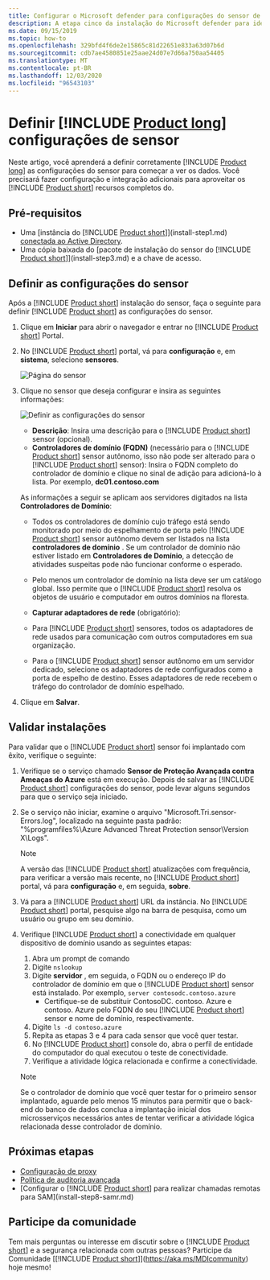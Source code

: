 ```yaml
---
title: Configurar o Microsoft defender para configurações do sensor de identidade conceitual
description: A etapa cinco da instalação do Microsoft defender para identidade ajuda você a definir as configurações para o sensor autônomo do defender para identidade.
ms.date: 09/15/2019
ms.topic: how-to
ms.openlocfilehash: 329bfd4f6de2e15865c81d22651e833a63d07b6d
ms.sourcegitcommit: cdb7ae4580851e25aae24d07e7d66a750aa54405
ms.translationtype: MT
ms.contentlocale: pt-BR
ms.lasthandoff: 12/03/2020
ms.locfileid: "96543103"
---
```

# <a name="configure-product-long-sensor-settings"></a>Definir [!INCLUDE [Product long](includes/product-long.md)] configurações de sensor

Neste artigo, você aprenderá a definir corretamente [!INCLUDE [Product long](includes/product-long.md)] as configurações do sensor para começar a ver os dados. Você precisará fazer configuração e integração adicionais para aproveitar os [!INCLUDE [Product short](includes/product-short.md)] recursos completos do.

## <a name="prerequisites"></a>Pré-requisitos

- Uma [instância do [!INCLUDE [Product short](includes/product-short.md)]](install-step1.md) [conectada ao Active Directory](install-step2.md).
- Uma cópia baixada do [pacote de instalação do sensor do [!INCLUDE [Product short](includes/product-short.md)]](install-step3.md) e a chave de acesso.

## <a name="configure-sensor-settings"></a>Definir as configurações do sensor

Após a [!INCLUDE [Product short](includes/product-short.md)] instalação do sensor, faça o seguinte para definir [!INCLUDE [Product short](includes/product-short.md)] as configurações do sensor.

1. Clique em **Iniciar** para abrir o navegador e entrar no [!INCLUDE [Product short](includes/product-short.md)] Portal.

1. No [!INCLUDE [Product short](includes/product-short.md)] portal, vá para **configuração** e, em **sistema**, selecione **sensores**.

    ![Página do sensor](media/sensor-config.png)

1. Clique no sensor que deseja configurar e insira as seguintes informações:

    ![Definir as configurações do sensor](media/sensor-config-2.png)

    - **Descrição**: Insira uma descrição para o [!INCLUDE [Product short](includes/product-short.md)] sensor (opcional).
    - **Controladores de domínio (FQDN)** (necessário para o [!INCLUDE [Product short](includes/product-short.md)] sensor autônomo, isso não pode ser alterado para o [!INCLUDE [Product short](includes/product-short.md)] sensor): Insira o FQDN completo do controlador de domínio e clique no sinal de adição para adicioná-lo à lista. Por exemplo, **dc01.contoso.com**

    As informações a seguir se aplicam aos servidores digitados na lista **Controladores de Domínio**:
    - Todos os controladores de domínio cujo tráfego está sendo monitorado por meio do espelhamento de porta pelo [!INCLUDE [Product short](includes/product-short.md)] sensor autônomo devem ser listados na lista **controladores de domínio** . Se um controlador de domínio não estiver listado em **Controladores de Domínio**, a detecção de atividades suspeitas pode não funcionar conforme o esperado.
    - Pelo menos um controlador de domínio na lista deve ser um catálogo global. Isso permite que o [!INCLUDE [Product short](includes/product-short.md)] resolva os objetos de usuário e computador em outros domínios na floresta.

    - **Capturar adaptadores de rede** (obrigatório):

    - Para [!INCLUDE [Product short](includes/product-short.md)] sensores, todos os adaptadores de rede usados para comunicação com outros computadores em sua organização.
    - Para o [!INCLUDE [Product short](includes/product-short.md)] sensor autônomo em um servidor dedicado, selecione os adaptadores de rede configurados como a porta de espelho de destino. Esses adaptadores de rede recebem o tráfego do controlador de domínio espelhado.

1. Clique em **Salvar**.

## <a name="validate-installations"></a>Validar instalações

Para validar que o [!INCLUDE [Product short](includes/product-short.md)] sensor foi implantado com êxito, verifique o seguinte:

1. Verifique se o serviço chamado **Sensor de Proteção Avançada contra Ameaças do Azure** está em execução. Depois de salvar as [!INCLUDE [Product short](includes/product-short.md)] configurações do sensor, pode levar alguns segundos para que o serviço seja iniciado.

1. Se o serviço não iniciar, examine o arquivo "Microsoft.Tri.sensor-Errors.log", localizado na seguinte pasta padrão: "%programfiles%\Azure Advanced Threat Protection sensor\Version X\Logs".

    >[!NOTE]
    > A versão das [!INCLUDE [Product short](includes/product-short.md)] atualizações com frequência, para verificar a versão mais recente, no [!INCLUDE [Product short](includes/product-short.md)] portal, vá para **configuração** e, em seguida, **sobre**.

1. Vá para a [!INCLUDE [Product short](includes/product-short.md)] URL da instância. No [!INCLUDE [Product short](includes/product-short.md)] portal, pesquise algo na barra de pesquisa, como um usuário ou grupo em seu domínio.

1. Verifique [!INCLUDE [Product short](includes/product-short.md)] a conectividade em qualquer dispositivo de domínio usando as seguintes etapas:
    1. Abra um prompt de comando
    1. Digite `nslookup`
    1. Digite **servidor** , em seguida, o FQDN ou o endereço IP do controlador de domínio em que o [!INCLUDE [Product short](includes/product-short.md)] sensor está instalado. Por exemplo, `server contosodc.contoso.azure`
        - Certifique-se de substituir ContosoDC. contoso. Azure e contoso. Azure pelo FQDN do seu [!INCLUDE [Product short](includes/product-short.md)] sensor e nome de domínio, respectivamente.
    1. Digite `ls -d contoso.azure`
    1. Repita as etapas 3 e 4 para cada sensor que você quer testar.
    1. No [!INCLUDE [Product short](includes/product-short.md)] console do, abra o perfil de entidade do computador do qual executou o teste de conectividade.
    1. Verifique a atividade lógica relacionada e confirme a conectividade.

    > [!NOTE]
    >Se o controlador de domínio que você quer testar for o primeiro sensor implantado, aguarde pelo menos 15 minutos para permitir que o back-end do banco de dados conclua a implantação inicial dos microsserviços necessários antes de tentar verificar a atividade lógica relacionada desse controlador de domínio.

## <a name="next-steps"></a>Próximas etapas

- [Configuração de proxy](configure-proxy.md)
- [Política de auditoria avançada](configure-windows-event-collection.md)
- [Configurar o [!INCLUDE [Product short](includes/product-short.md)] para realizar chamadas remotas para SAM](install-step8-samr.md)

## <a name="join-the-community"></a>Participe da comunidade

Tem mais perguntas ou interesse em discutir sobre o [!INCLUDE [Product short](includes/product-short.md)] e a segurança relacionada com outras pessoas? Participe da Comunidade [[!INCLUDE [Product short](includes/product-short.md)]](https://aka.ms/MDIcommunity) hoje mesmo!
